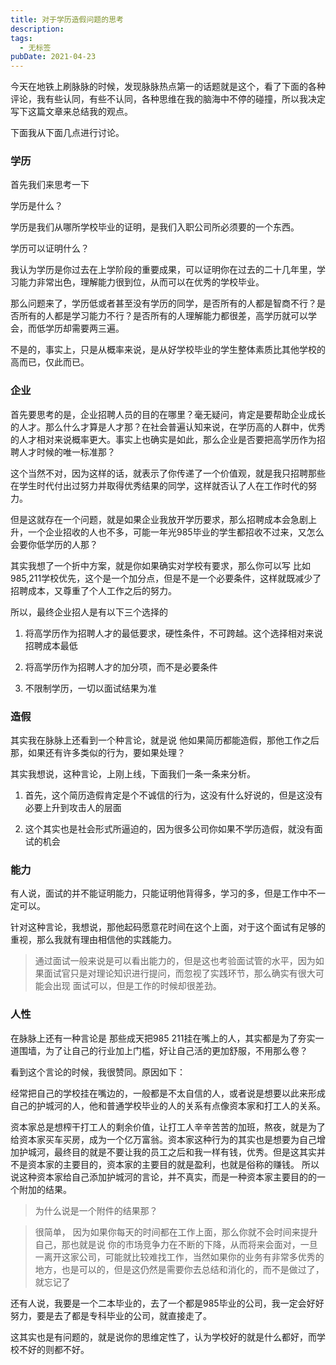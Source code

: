 ```yaml
---
title: 对于学历造假问题的思考
description: 
tags:
  - 无标签
pubDate: 2021-04-23
---
```



今天在地铁上刷脉脉的时候，发现脉脉热点第一的话题就是这个，看了下面的各种评论，我有些认同，有些不认同，各种思维在我的脑海中不停的碰撞，所以我决定写下这篇文章来总结我的观点。



<!-- more -->



下面我从下面几点进行讨论。



### 学历



首先我们来思考一下



学历是什么？



学历是我们从哪所学校毕业的证明，是我们入职公司所必须要的一个东西。



学历可以证明什么？



我认为学历是你过去在上学阶段的重要成果，可以证明你在过去的二十几年里，学习能力非常出色，理解能力很到位，从而可以在优秀的学校毕业。



那么问题来了，学历低或者甚至没有学历的同学，是否所有的人都是智商不行？是否所有的人都是学习能力不行？是否所有的人理解能力都很差，高学历就可以学会，而低学历却需要两三遍。



不是的，事实上，只是从概率来说，是从好学校毕业的学生整体素质比其他学校的高而已，仅此而已。



### 企业



首先要思考的是，企业招聘人员的目的在哪里？毫无疑问，肯定是要帮助企业成长的人才。那么什么才算是人才那？在社会普遍认知来说，在学历高的人群中，优秀的人才相对来说概率更大。事实上也确实是如此，那么企业是否要把高学历作为招聘人才时候的唯一标准那？



这个当然不对，因为这样的话，就表示了你传递了一个价值观，就是我只招聘那些在学生时代付出过努力并取得优秀结果的同学，这样就否认了人在工作时代的努力。



但是这就存在一个问题，就是如果企业我放开学历要求，那么招聘成本会急剧上升，一个企业招收的人也不多，可能一年光985毕业的学生都招收不过来，又怎么会要你低学历的人那？



其实我想了一个折中方案，就是你如果确实对学校有要求，那么你可以写  比如  985,211学校优先，这个是一个加分点，但是不是一个必要条件，这样就既减少了招聘成本，又尊重了个人工作之后的努力。



所以，最终企业招人是有以下三个选择的



1. 将高学历作为招聘人才的最低要求，硬性条件，不可跨越。这个选择相对来说招聘成本最低

2. 将高学历作为招聘人才的加分项，而不是必要条件

3. 不限制学历，一切以面试结果为准



### 造假



其实我在脉脉上还看到一个种言论，就是说  他如果简历都能造假，那他工作之后那，如果还有许多类似的行为，要如果处理？



其实我想说，这种言论，上刚上线，下面我们一条一条来分析。



1. 首先，这个简历造假肯定是个不诚信的行为，这没有什么好说的，但是这没有必要上升到攻击人的层面

2. 这个其实也是社会形式所逼迫的，因为很多公司你如果不学历造假，就没有面试的机会



### 能力



有人说，面试的并不能证明能力，只能证明他背得多，学习的多，但是工作中不一定可以。



针对这种言论，我想说，那他起码愿意花时间在这个上面，对于这个面试有足够的重视，那么我就有理由相信他的实践能力。



> 通过面试一般来说是可以看出能力的，但是这也考验面试管的水平，因为如果面试官只是对理论知识进行提问，而忽视了实践环节，那么确实有很大可能会出现  面试可以，但是工作的时候却很差劲。



### 人性



在脉脉上还有一种言论是 那些成天把985 211挂在嘴上的人，其实都是为了夯实一道围墙，为了让自己的行业加上门槛，好让自己活的更加舒服，不用那么卷？



看到这个言论的时候，我很赞同。原因如下：



经常把自己的学校挂在嘴边的，一般都是不太自信的人，或者说是想要以此来形成自己的护城河的人，他和普通学校毕业的人的关系有点像资本家和打工人的关系。



资本家总是想榨干打工人的剩余价值，让打工人辛辛苦苦的加班，熬夜，就是为了给资本家买车买房，成为一个亿万富翁。资本家这种行为的其实也是想要为自己增加护城河，最终目的就是不要让我的员工之后和我一样有钱，优秀。但是这其实并不是资本家的主要目的，资本家的主要目的就是盈利，也就是俗称的赚钱。 所以说这种资本家给自己添加护城河的言论，并不真实，而是一种资本家主要目的的一个附加的结果。



> 为什么说是一个附件的结果那？

>

> 很简单， 因为如果你每天的时间都在工作上面，那么你就不会时间来提升自己，那也就是说 你的市场竞争力在不断的下降，从而将来会面对，一旦一离开这家公司，可能就比较难找工作，当然如果你的业务有非常多优秀的地方，也是可以的，但是这仍然是需要你去总结和消化的，而不是做过了，就忘记了



还有人说，我要是一个二本毕业的，去了一个都是985毕业的公司，我一定会好好努力，要是去了都是专科毕业的公司，就直接走了。



这其实也是有问题的，就是说你的思维定性了，认为学校好的就是什么都好，而学校不好的则都不好。


